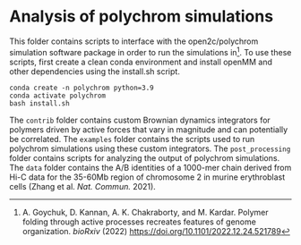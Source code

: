 # Analysis of polychrom simulations

This folder contains scripts to interface with the open2c/polychrom simulation software package in order to run the simulations in[^1]. To use these scripts, first create a clean conda environment and install openMM and other dependencies using the install.sh script.
```
conda create -n polychrom python=3.9
conda activate polychrom
bash install.sh
```

The `contrib` folder contains custom Brownian dynamics integrators for polymers driven by active 
forces that vary in magnitude and can potentially be correlated. The `examples` folder contains 
the scripts used to run polychrom simulations using these custom integrators. 
The `post_processing` folder contains scripts for analyzing the output of polychrom simulations. 
The `data` folder contains the A/B identities of a 1000-mer chain derived from Hi-C data for the 
35-60Mb region of  chromosome 2 in murine erythroblast cells (Zhang et al. *Nat. Commun.* 2021).

[^1]: A. Goychuk, D. Kannan, A. K. Chakraborty, and M. Kardar. Polymer folding through active processes recreates features of genome organization. *bioRxiv* (2022) https://doi.org/10.1101/2022.12.24.521789


